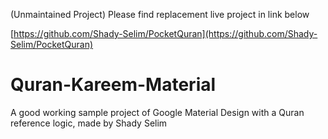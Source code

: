 (Unmaintained Project) Please find replacement live project in link below

[https://github.com/Shady-Selim/PocketQuran](https://github.com/Shady-Selim/PocketQuran)

# Quran-Kareem-Material
A good working sample project of Google Material Design with a Quran reference logic, made by Shady Selim
